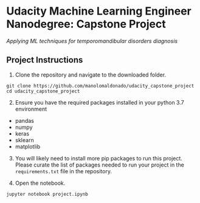 # Udacity Machine Learning Engineer Nanodegree: Capstone Project

*Applying ML techniques for temporomandibular disorders diagnosis*

## Project Instructions

1. Clone the repository and navigate to the downloaded folder.

```
git clone https://github.com/manolomaldonado/udacity_capstone_project
cd udacity_capstone_project
```

2. Ensure you have the required packages installed in your python 3.7 environment

- pandas
- numpy
- keras
- sklearn
- matplotlib

3. You will likely need to install more pip packages to run this project.  Please curate the list of packages needed to run your project in the `requirements.txt` file in the repository.

4. Open the notebook.
```
jupyter notebook project.ipynb
```

